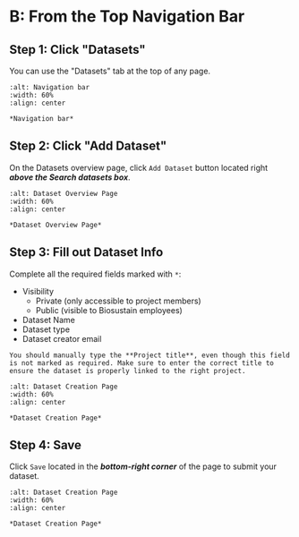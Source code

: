 # B: From the Top Navigation Bar


## Step 1: Click "Datasets" 
You can use the "Datasets" tab at the top of any page.


```{figure} ../../../_static/images/dataset_tab_2.png
:alt: Navigation bar
:width: 60%
:align: center

*Navigation bar*

```

## Step 2: Click "Add Dataset" 
On the Datasets overview page, click `Add Dataset` button located right ***above the Search datasets box***.


```{figure} ../../../_static/images/Add_Dataset_button2.png
:alt: Dataset Overview Page
:width: 60%
:align: center

*Dataset Overview Page*

```


## Step 3: Fill out Dataset Info
Complete all the required fields marked with `*`:

* Visibility
    * Private (only accessible to project members)
    * Public (visible to Biosustain employees)
* Dataset Name
* Dataset type
* Dataset creator email


```{note} 
You should manually type the **Project title**, even though this field is not marked as required. Make sure to enter the correct title to ensure the dataset is properly linked to the right project.
```


```{figure} ../../../_static/images/dataset_creation_page2.png
:alt: Dataset Creation Page
:width: 60%
:align: center

*Dataset Creation Page*

```


## Step 4: Save
Click `Save` located in the ***bottom-right corner*** of the page to submit your dataset.


```{figure} ../../../_static/images/dataset_creation_save_button.png
:alt: Dataset Creation Page
:width: 60%
:align: center

*Dataset Creation Page*

```